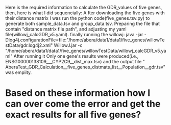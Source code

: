 Here is the required information to calculate the GDR_values of five genes, then, here is what I did sequencially:
A fter downloading the five genes with their distance matrix I was run the python code(five_genes.tsv.py) to generate both sample_data.tsv and group_data.tsv.
Preparing the file that contain "distance matrix file path", and adjusting my yaml file(willowj_calcGDR_v5.yaml).
finally running the willowj: java -jar -Dlog4j.configurationFile=file:"/home/abera/data1/data1/five_genes/willowTestData/gdr.log4j2.xml" WillowJ.jar -c "/home/abera/data1/data1/five_genes/willowTestData/willowj_calcGDR_v5.yaml"
After running it Only one gene's results were produced(i.e., ENSG00000138109___CYP2C9__dist_max.tsv) and the output file " AberaTest_GDR_Calculation__five_genes_distmats_list__Population__gdr.tsv" was empiity.
# Based on these information how I can over come the error and get the exact results for all five genes?
